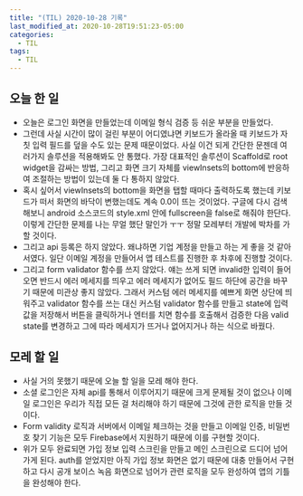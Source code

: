 ```yaml
---
title: "(TIL) 2020-10-28 기록"
last_modified_at: 2020-10-28T19:51:23-05:00
categories:
  - TIL
tags:
  - TIL
---
```


## 오늘 한 일
- 오늘은 로그인 화면을 만들었는데 이메일 형식 검증 등 쉬운 부분을 만들었다.
- 그런데 사실 시간이 많이 걸린 부분이 어디였냐면 키보드가 올라올 때 키보드가 자칫 입력 필드를 덮을 수도 있는 문제 때문이었다. 사실 이건 되게 간단한 문젠데 여러가지 솔루션을 적용해봐도 안 통했다. 가장 대표적인 솔루션이 Scaffold로 root widget을 감싸는 방법, 그리고 화면 크기 자체를 viewInsets의 bottom에 반응하여 조절하는 방법이 있는데 둘 다 통하지 않았다.
- 혹시 싶어서 viewInsets의 bottom을 화면을 탭할 때마다 출력하도록 했는데 키보드가 떠서 화면의 바닥이 변했는데도 계속 0.0이 뜨는 것이었다. 구글에 다시 검색해보니 android 소스코드의 style.xml 안에 fullscreen을 false로 해줘야 한단다. 이렇게 간단한 문제를 나는 무얼 했단 말인가 ㅜㅜ 정말 모레부터 개발에 박차를 가할 것이다.
- 그리고 api 등록은 하지 않았다. 왜냐하면 기업 계정을 만들고 하는 게 좋을 것 같아서였다. 일단 이메일 계정을 만들어서 앱 테스트를 진행한 후 차후에 진행할 것이다.
- 그리고 form validator 함수를 쓰지 않았다. 얘는 쓰게 되면 invalid한 입력이 들어오면 반드시 에러 메세지를 띄우고 에러 메세지가 없어도 필드 하단에 공간을 바꾸기 때문에 미관상 좋지 않았다. 그래서 커스텀 에러 메세지를 예쁘게 화면 상단에 띄워주고 validator 함수를 쓰는 대신 커스텀 validator 함수를 만들고 state에 입력 값을 저장해서 버튼을 클릭하거나 엔터를 치면 함수를 호출해서 검증한 다음 valid state를 변경하고 그에 따라 메세지가 뜨거나 없어지거나 하는 식으로 바꿨다.

## 모레 할 일
- 사실 거의 못했기 때문에 오늘 할 일을 모레 해야 한다.
- 소셜 로그인은 자체 api를 통해서 이루어지기 때문에 크게 문제될 것이 없으나 이메일 로그인은 우리가 직접 모든 걸 처리해야 하기 때문에 그것에 관한 로직을 만들 것이다.
- Form validity 로직과 서버에서 이메일 체크하는 것을 만들고 이메일 인증, 비밀번호 찾기 기능은 모두 Firebase에서 지원하기 때문에 이를 구현할 것이다.
- 위가 모두 완료되면 가입 정보 입력 스크린을 만들고 메인 스크린으로 드디어 넘어가게 된다. auth를 얻었지만 아직 가입 정보 화면은 없기 때문에 대충 만들어서 구현하고 다시 공개 보이스 녹음 화면으로 넘어가 관련 로직을 모두 완성하여 앱의 기틀을 완성해야 한다.